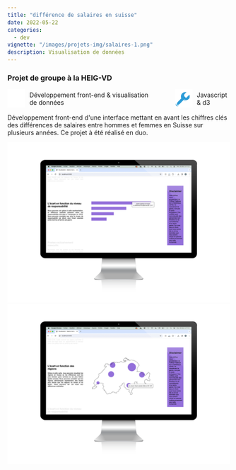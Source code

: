 ```yaml
---
title: "différence de salaires en suisse"
date: 2022-05-22
categories:
  - dev
vignette: "/images/projets-img/salaires-1.png"
description: Visualisation de données
---
```


### Projet de groupe à la HEIG-VD

<div style="display: flex; align-items: center;">
  <div style="display: flex; align-items: center; margin-right: 10%;">
    <img src="/images/icon-categorie.png" alt="icon-categorie" width="40" style="margin-right: 10px;">
    Développement front-end & visualisation de données   
  </div>
  <div style="display: flex; align-items: center;">
    <img src="/images/icon-outil.png" alt="icon-categorie" width="40" style="margin-right: 10px;">
    Javascript & d3
  </div>
</div>

Développement front-end d'une interface mettant en avant les chiffres clés des différences de salaires entre hommes et femmes en Suisse sur plusieurs années. Ce projet à été réalisé en duo.

![Salaire-mockup](/images/projets-img/salaires-1.png)
![Salaire-mockup-2](/images/projets-img/salaires-2.png)